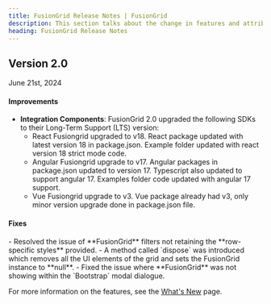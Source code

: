 ```yaml
---
title: FusionGrid Release Notes | FusionGrid
description: This section talks about the change in features and attributes with latest released version.
heading: FusionGrid Release Notes
---
```


<h2 class="sub-heading">Version 2.0</h2>

<p class="release-date">June 21st, 2024</p>

<h4>Improvements</h4>

- **Integration Components**: FusionGrid 2.0 upgraded the following SDKs to their Long-Term Support (LTS) version:
  - React Fusiongrid upgraded to v18. React package updated with latest version 18 in package.json. Example folder updated with react version 18 strict mode code.
  - Angular Fusiongrid upgrade to v17. Angular packages in package.json updated to version 17. Typescript also updated to support angular 17. Examples folder code updated with angular 17 support.
  - Vue Fusiongrid upgrade to v3. Vue package already had v3, only minor version upgrade done in package.json file.


<h4>Fixes</h4>
- Resolved the issue of **FusionGrid** filters not retaining the **row-specific styles** provided.
- A method called `dispose` was introduced which removes all the UI elements of the grid and sets the FusionGrid instance to **null**.
- Fixed the issue where **FusionGrid** was not showing within the `Bootstrap` modal dialogue.

For more information on the features, see the [What's New](/fusiongrid/fusiongrid-whats-new) page.
